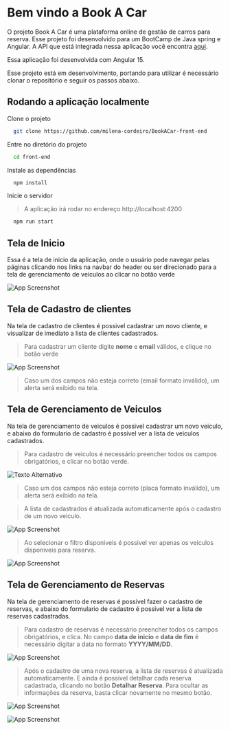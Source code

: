# Bem vindo a Book A Car

O projeto Book A Car é uma plataforma online de gestão de carros para reserva. Esse projeto foi desenvolvido para um BootCamp de Java spring e Angular.
A API que está integrada nessa aplicação você encontra [aqui](https://github.com/milena-cordeiro/BookACar).

Essa aplicação foi desenvolvida com Angular 15.

Esse projeto está em desenvolvimento, portando para utilizar é necessário clonar o repositório e seguir os passos abaixo.

## Rodando a aplicação localmente

Clone o projeto

```bash
  git clone https://github.com/milena-cordeiro/BookACar-front-end
```

Entre no diretório do projeto

```bash
  cd front-end
```

Instale as dependências

```bash
  npm install
```

Inicie o servidor
> A aplicação irá rodar no endereço http://localhost:4200

```bash
  npm run start
```

## Tela de Inicio

Essa é a tela de inicio da aplicação, onde o usuário pode navegar pelas páginas clicando nos links na navbar do header ou ser direcionado para a tela de gerenciamento de veiculos ao clicar no botão verde

![App Screenshot](front-end/src/assets/telaInicial.png)

## Tela de Cadastro de clientes

Na tela de cadastro de clientes é possivel cadastrar um novo cliente, e visualizar de imediato a lista de clientes cadastrados.
> Para cadastrar um cliente digite **nome** e **email** válidos, e clique no botão verde

![App Screenshot](front-end/src/assets/cadastrocliente.png)

> Caso um dos campos não esteja correto (email formato inválido), um alerta será exibido na tela.


## Tela de Gerenciamento de Veiculos

Na tela de gerenciamento de veiculos é possivel cadastrar um novo veiculo, e abaixo do formulario de cadastro é possivel ver a lista de veiculos cadastrados. 
> Para cadastro de veiculos é necessário preencher todos os campos obrigatórios, e clicar no botão verde. 

<img src="/front-end/src/assets/cadastrarcarro.png" alt="Texto Alternativo">

> Caso um dos campos não esteja correto (placa formato inválido), um alerta será exibido na tela.

> A lista de cadastrados é atualizada automaticamente após o cadastro de um novo veiculo.

![App Screenshot](/front-end/src/assets/todososcarroscadastrados.png)

> Ao selecionar o filtro disponiveis é possivel ver apenas os veiculos disponiveis para reserva.

![App Screenshot](front-end/src/assets/veiculosdisponiveis.png)


## Tela de Gerenciamento de Reservas

Na tela de gerenciamento de reservas é possivel fazer o cadastro de reservas, e abaixo do formulario de cadastro é possivel ver a lista de reservas cadastradas.
> Para cadastro de reservas é necessário preencher todos os campos obrigatórios, e clica. No campo **data de inicio** e **data de fim** é necessário digitar a data no formato **YYYY/MM/DD**.

![App Screenshot](../front-end/src/assets/cadastroreserva.png)

> Após o cadastro de uma nova reserva, a lista de reservas é atualizada automaticamente.
E ainda é possivel detalhar cada reserva cadastrada, clicando no botão **Detalhar Reserva**. Para ocultar as informações da reserva, basta clicar novamente no mesmo botão.

![App Screenshot](../front-end/src/assets/tabelareserva1.png)

![App Screenshot](../front-end/src/assets/detalhesreserva.png)


